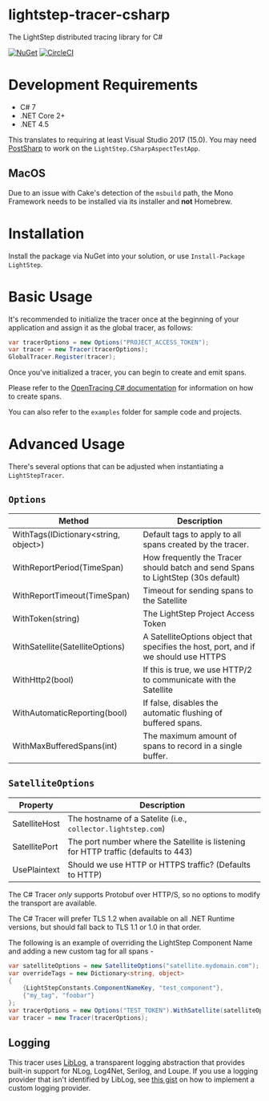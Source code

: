 # lightstep-tracer-csharp
The LightStep distributed tracing library for C#

[![NuGet](https://img.shields.io/nuget/v/LightStep.svg)](https://www.nuget.org/packages/LightStep) [![CircleCI](https://circleci.com/gh/lightstep/lightstep-tracer-csharp.svg?style=svg)](https://circleci.com/gh/lightstep/lightstep-tracer-csharp)

# Development Requirements
- C# 7
- .NET Core 2+
- .NET 4.5

This translates to requiring at least Visual Studio 2017 (15.0).
You may need [PostSharp](https://www.postsharp.net/) to work on the `LightStep.CSharpAspectTestApp`.

## MacOS
Due to an issue with Cake's detection of the `msbuild` path, the Mono Framework needs to be installed via its installer and **not** Homebrew.

# Installation
Install the package via NuGet into your solution, or use `Install-Package LightStep`.

# Basic Usage
It's recommended to initialize the tracer once at the beginning of your application and assign it as the global tracer, as follows:
```c#
var tracerOptions = new Options("PROJECT_ACCESS_TOKEN");
var tracer = new Tracer(tracerOptions);
GlobalTracer.Register(tracer);
```

Once you've initialized a tracer, you can begin to create and emit spans.

Please refer to the [OpenTracing C# documentation](https://github.com/opentracing/opentracing-csharp) for information on how to create spans.

You can also refer to the `examples` folder for sample code and projects. 

# Advanced Usage

There's several options that can be adjusted when instantiating a `LightStepTracer`.

## `Options`
| Method | Description |
| -------- | ----------- |
| WithTags(IDictionary<string, object>)   | Default tags to apply to all spans created by the tracer.  |
| WithReportPeriod(TimeSpan)  | How frequently the Tracer should batch and send Spans to LightStep (30s default) |
| WithReportTimeout(TimeSpan)  | Timeout for sending spans to the Satellite  |
| WithToken(string) | The LightStep Project Access Token |
| WithSatellite(SatelliteOptions) | A SatelliteOptions object that specifies the host, port, and if we should use HTTPS |
| WithHttp2(bool) | If this is true, we use HTTP/2 to communicate with the Satellite |
| WithAutomaticReporting(bool) | If false, disables the automatic flushing of buffered spans. |
| WithMaxBufferedSpans(int) | The maximum amount of spans to record in a single buffer. |

## `SatelliteOptions`
| Property | Description |
| -------- | ----------- |
| SatelliteHost | The hostname of a Satelite (i.e., `collector.lightstep.com`)
| SatellitePort | The port number where the Satellite is listening for HTTP traffic (defaults to 443)
| UsePlaintext | Should we use HTTP or HTTPS traffic? (Defaults to HTTP)

The C# Tracer _only_ supports Protobuf over HTTP/S, so no options to modify the transport are available.

The C# Tracer will prefer TLS 1.2 when available on all .NET Runtime versions, but should fall back to TLS 1.1 or 1.0 in that order.

The following is an example of overriding the LightStep Component Name and adding a new custom tag for all spans -

```csharp
var satelliteOptions = new SatelliteOptions("satellite.mydomain.com");
var overrideTags = new Dictionary<string, object> 
{
    {LightStepConstants.ComponentNameKey, "test_component"},
    {"my_tag", "foobar"}
};
var tracerOptions = new Options("TEST_TOKEN").WithSatellite(satelliteOptions).WithTags(overrideTags);
var tracer = new Tracer(tracerOptions);
```

## Logging
This tracer uses [LibLog](https://github.com/damianh/LibLog), a transparent logging abstraction that provides built-in support for NLog, Log4Net, Serilog, and Loupe.
If you use a logging provider that isn't identified by LibLog, see [this gist](https://gist.github.com/damianh/fa529b8346a83f7f49a9) on how to implement a custom logging provider.

